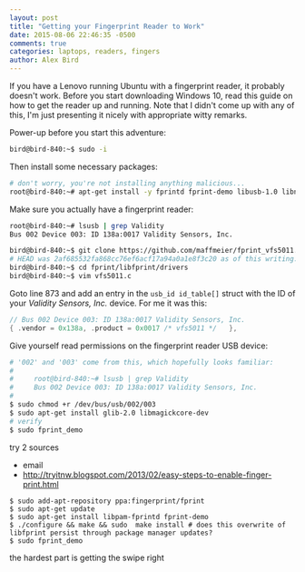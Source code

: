 ```yaml
---
layout: post
title: "Getting your Fingerprint Reader to Work"
date: 2015-08-06 22:46:35 -0500
comments: true
categories: laptops, readers, fingers
author: Alex Bird
---
```



If you have a Lenovo running Ubuntu with a fingerprint reader, it probably
doesn't work. Before you start downloading Windows 10, read this
guide on how to get the reader up and running. Note that I didn't come up with
any of this, I'm just presenting it nicely with appropriate witty remarks.

Power-up before you start this adventure:

```bash
bird@bird-840:~$ sudo -i
```

Then install some necessary packages:

```bash
# don't worry, you're not installing anything malicious...
root@bird-840:~# apt-get install -y fprintd fprint-demo libusb-1.0 libnss3 libnss3-dev libglib2.0-0 libglib2.0-dev libgdk-pixbuf2.0-0 libgdk-pixbuf2.0-dev imagemagick
```

Make sure you actually have a fingerprint reader:

```bash
root@bird-840:~# lsusb | grep Validity
Bus 002 Device 003: ID 138a:0017 Validity Sensors, Inc.
```

```bash
bird@bird-840:~$ git clone https://github.com/maffmeier/fprint_vfs5011.git fprint
# HEAD was 2af685532fa868cc76ef6acf17a94a0a1e8f3c20 as of this writing.
bird@bird-840:~$ cd fprint/libfprint/drivers
bird@bird-840:~$ vim vfs5011.c
```

Goto line 873 and add an entry in the `usb_id id_table[]` struct with the ID of
your _Validity Sensors, Inc._ device. For me it was this:

```c
// Bus 002 Device 003: ID 138a:0017 Validity Sensors, Inc.
{ .vendor = 0x138a, .product = 0x0017 /* vfs5011 */   },
```
Give yourself read permissions on the fingerprint reader USB device:

```bash
# '002' and '003' come from this, which hopefully looks familiar:
#
#     root@bird-840:~# lsusb | grep Validity
#     Bus 002 Device 003: ID 138a:0017 Validity Sensors, Inc.
#
$ sudo chmod +r /dev/bus/usb/002/003
$ sudo apt-get install glib-2.0 libmagickcore-dev
# verify
$ sudo fprint_demo
```




try 2
sources
- email
- http://tryitnw.blogspot.com/2013/02/easy-steps-to-enable-finger-print.html
```
$ sudo add-apt-repository ppa:fingerprint/fprint
$ sudo apt-get update
$ sudo apt-get install libpam-fprintd fprint-demo
$ ./configure && make && sudo  make install # does this overwrite of libfprint persist through package manager updates?
$ sudo fprint_demo
```

the hardest part is getting the swipe right
